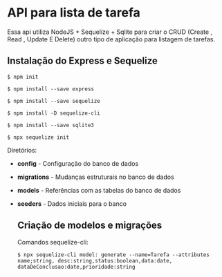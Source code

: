 # API para lista de tarefa
Essa api utiliza NodeJS + Sequelize + Sqlite para criar o CRUD (Create , Read , Update E Delete) outro tipo de aplicação para listagem de tarefas.

## Instalação do Express e Sequelize

```
$ npm init

$ npm install --save express

$ npm install --save sequelize

$ npm install -D sequelize-cli

$ npm install --save sqlite3

$ npx sequelize init 
```
Diretórios:

* **config**  - Configuração do banco de dados
* **migrations** - Mudanças estruturais no banco de dados 
* **models** - Referências com as tabelas do banco de dados
* **seeders** - Dados iniciais para o banco
  
  ## Criação de modelos e migrações 
  
  Comandos sequelize-cli:

  ```
  $ npx sequelize-cli model: generate --name=Tarefa --attributes name;string, desc:string,status:boolean,data:date, dataDeConclusao:date,prioridade:string

  ```

